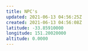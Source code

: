 ```yaml
---
title: NPC's
updated: 2021-06-13 04:56:25Z
created: 2021-06-13 04:56:08Z
latitude: -33.85910000
longitude: 151.20020000
altitude: 0.0000
---
```


